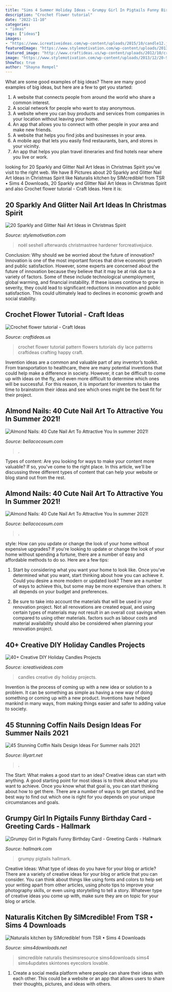 ```yaml
---
title: "Sims 4 Summer Holiday Ideas ~ Grumpy Girl In Pigtails Funny Birthday Card"
description: "Crochet flower tutorial"
date: "2022-11-10"
categories:
- "ideas"
tags: ["ideas"]
images:
- "https://www.icreativeideas.com/wp-content/uploads/2015/10/candle12.jpg"
featuredImage: "https://www.stylemotivation.com/wp-content/uploads/2013/12/20-Sparkly-and-Glitter-Nail-Art-Ideas-in-Christmas-Spirit-8-1100x1536.jpg"
featured_image: "http://www.craftideas.us/wp-content/uploads/2012/10/crochet-flower.jpg"
image: "https://www.stylemotivation.com/wp-content/uploads/2013/12/20-Sparkly-and-Glitter-Nail-Art-Ideas-in-Christmas-Spirit-8-1100x1536.jpg"
ShowToc: true
author: "Shayna Rempel"
---
```



What are some good examples of big ideas?
There are many good examples of big ideas, but here are a few to get you started:
1. A website that connects people from around the world who share a common interest. 
2. A social network for people who want to stay anonymous. 
3. A website where you can buy products and services from companies in your location without leaving your home. 
4. An app that allows you to connect with other people in your area and make new friends. 
5. A website that helps you find jobs and businesses in your area. 
6. A mobile app that lets you easily find restaurants, bars, and stores in your vicinity. 
7. An app that helps you plan travel itineraries and find hotels near where you live or work.

	

		
looking for 20 Sparkly and Glitter Nail Art Ideas in Christmas Spirit you've visit to the right web. We have 8 Pictures about 20 Sparkly and Glitter Nail Art Ideas in Christmas Spirit like Naturalis kitchen by SIMcredible! from TSR • Sims 4 Downloads, 20 Sparkly and Glitter Nail Art Ideas in Christmas Spirit and also Crochet flower tutorial - Craft Ideas. Here it is:
		
    
## 20 Sparkly And Glitter Nail Art Ideas In Christmas Spirit

<img loading=lazy src="https://www.stylemotivation.com/wp-content/uploads/2013/12/20-Sparkly-and-Glitter-Nail-Art-Ideas-in-Christmas-Spirit-8-1100x1536.jpg" onerror="this.onerror=null;this.src='https://tse3.mm.bing.net/th?id=OIP.ArIV1RB0iUVyusP_gQ7h2wHaKV&amp;pid=15.1';" alt="20 Sparkly and Glitter Nail Art Ideas in Christmas Spirit">

_Source: stylemotivation.com_

>noël seshell afterwards christmastree hardener forcreativejuice. 

	

Conclusion: Why should we be worried about the future of innovation?
Innovation is one of the most important forces that drive economic growth and public satisfaction. However, some experts are concerned about the future of innovation because they believe that it may be at risk due to a variety of factors. Some of these include technological unemployment, global warming, and financial instability. If these issues continue to grow in severity, they could lead to significant reductions in innovation and public satisfaction. This could ultimately lead to declines in economic growth and social stability.

    
## Crochet Flower Tutorial - Craft Ideas

<img loading=lazy src="http://www.craftideas.us/wp-content/uploads/2012/10/crochet-flower.jpg" onerror="this.onerror=null;this.src='https://tse1.mm.bing.net/th?id=OIP._ulSygXZV80SdPAPZ7B9HQHaFj&amp;pid=15.1';" alt="Crochet flower tutorial - Craft Ideas">

_Source: craftideas.us_

>crochet flower tutorial pattern flowers tutorials diy lace patterns craftideas crafting happy craft. 

	

Invention ideas are a common and valuable part of any inventor’s toolkit. From transportation to healthcare, there are many potential inventions that could help make a difference in society. However, it can be difficult to come up with ideas on the fly, and even more difficult to determine which ones will be successful. For this reason, it is important for inventors to take the time to brainstorm their ideas and see which ones might be the best fit for their project.

    
## Almond Nails: 40 Cute Nail Art To Attractive You In Summer 2021!

<img loading=lazy src="https://bellacocosum.com/wp-content/uploads/2021/05/17-12.jpg" onerror="this.onerror=null;this.src='https://tse2.mm.bing.net/th?id=OIP.57Ww7o8GjOXzSJ92XuImxQHaLH&amp;pid=15.1';" alt="Almond Nails: 40 Cute Nail Art To Attractive You In summer 2021!">

_Source: bellacocosum.com_

>. 

	

Types of content:
Are you looking for ways to make your content more valuable? If so, you've come to the right place. In this article, we'll be discussing three different types of content that can help your website or blog stand out from the rest.

    
## Almond Nails: 40 Cute Nail Art To Attractive You In Summer 2021!

<img loading=lazy src="https://bellacocosum.com/wp-content/uploads/2021/05/25-5.jpg" onerror="this.onerror=null;this.src='https://tse2.mm.bing.net/th?id=OIP.FJI1Kx5fQ4IwiClkXJCbWwHaLH&amp;pid=15.1';" alt="Almond Nails: 40 Cute Nail Art To Attractive You In summer 2021!">

_Source: bellacocosum.com_

>. 

	

style: How can you update or change the look of your home without expensive upgrades?
If you're looking to update or change the look of your home without spending a fortune, there are a number of easy and affordable methods to do so. Here are a few tips: 
1. Start by considering what you want your home to look like. Once you've determined what you want, start thinking about how you can achieve it. Could you desire a more modern or updated look? There are a number of ways to achieve this, but some may be more expensive than others. It all depends on your budget and preferences. 

2. Be sure to take into account the materials that will be used in your renovation project. Not all renovations are created equal, and using certain types of materials may not result in an overall cost savings when compared to using other materials. factors such as labour costs and material availability should also be considered when planning your renovation project.

    
## 40+ Creative DIY Holiday Candles Projects

<img loading=lazy src="https://www.icreativeideas.com/wp-content/uploads/2015/10/candle12.jpg" onerror="this.onerror=null;this.src='https://tse4.mm.bing.net/th?id=OIP.ThEmFlPfQOxBwtzkBdi2NgHaJ3&amp;pid=15.1';" alt="40+ Creative DIY Holiday Candles Projects">

_Source: icreativeideas.com_

>candles creative diy holiday projects. 

	

Invention is the process of coming up with a new idea or solution to a problem. It can be something as simple as having a new way of doing something or coming up with a new product. Inventions have helped mankind in many ways, from making things easier and safer to adding value to society.

    
## 45 Stunning Coffin Nails Design Ideas For Summer Nails 2021

<img loading=lazy src="https://lilyart.net/wp-content/uploads/2021/05/36-5-683x1024.jpg" onerror="this.onerror=null;this.src='https://tse3.mm.bing.net/th?id=OIP.4mDxMUc0-q9GyJj70Ouq8gHaLG&amp;pid=15.1';" alt="45 Stunning Coffin Nails Design Ideas For Summer nails 2021">

_Source: lilyart.net_

>. 

	

The Start: What makes a good start to an idea?
Creative ideas can start with anything. A good starting point for most ideas is to think about what you want to achieve. Once you know what that goal is, you can start thinking about how to get there. There are a number of ways to get started, and the best way to find out which one is right for you depends on your unique circumstances and goals.

    
## Grumpy Girl In Pigtails Funny Birthday Card - Greeting Cards - Hallmark

<img loading=lazy src="https://www.hallmark.com/dw/image/v2/AALB_PRD/on/demandware.static/-/Sites-hallmark-master/default/dw2a91d749/images/finished-goods/Grumpy-Girl-in-Pigtails-Funny-Birthday-Card_369ZZB1539_04.jpg?sw=1200&amp;sh=1200&amp;sm=fit" onerror="this.onerror=null;this.src='https://tse2.mm.bing.net/th?id=OIP.LBpEh-U09e6vLfbTWBswCgHaHa&amp;pid=15.1';" alt="Grumpy Girl in Pigtails Funny Birthday Card - Greeting Cards - Hallmark">

_Source: hallmark.com_

>grumpy pigtails hallmark. 

	

Creative Ideas: What type of ideas do you have for your blog or article?
There are a variety of creative ideas for your blog or article that you can consider. You can think about things like using fonts and colors to help set your writing apart from other articles, using photo tips to improve your photography skills, or even using storytelling to tell a story. Whatever type of creative ideas you come up with, make sure they are on topic for your blog or article.

    
## Naturalis Kitchen By SIMcredible! From TSR • Sims 4 Downloads

<img loading=lazy src="https://sims4downloads.net/wp-content/uploads/2020/11/Naturalis-Kitchen.jpg" onerror="this.onerror=null;this.src='https://tse1.mm.bing.net/th?id=OIP.OJKmjClB59vH6z6xc5Zr5wHaFj&amp;pid=15.1';" alt="Naturalis kitchen by SIMcredible! from TSR • Sims 4 Downloads">

_Source: sims4downloads.net_

>simcredible naturalis thesimsresource sims4downloads sims4 sims4updates skintones eyecolors lovable. 

	

1. Create a social media platform where people can share their ideas with each other. This could be a website or an app that allows users to share their thoughts, pictures, and ideas with others. 

